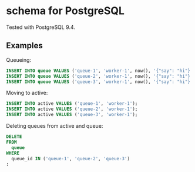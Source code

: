 # schema for PostgreSQL

Tested with PostgreSQL 9.4.

## Examples

Queueing:

```sql
INSERT INTO queue VALUES ('queue-1', 'worker-1', now(), '{"say": "hi"}');
INSERT INTO queue VALUES ('queue-2', 'worker-1', now(), '{"say": "hi"}');
INSERT INTO queue VALUES ('queue-3', 'worker-1', now(), '{"say": "hi"}');
```

Moving to active:

```sql
INSERT INTO active VALUES ('queue-1', 'worker-1');
INSERT INTO active VALUES ('queue-2', 'worker-1');
INSERT INTO active VALUES ('queue-3', 'worker-1');
```

Deleting queues from active and queue:

```sql
DELETE
FROM
  queue
WHERE
  queue_id IN ('queue-1', 'queue-2', 'queue-3')
;
```

